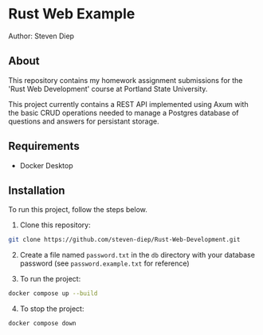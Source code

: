 # Rust Web Example
Author: Steven Diep

## About
This repository contains my homework assignment submissions for the 'Rust Web Development' course at Portland State University.

This project currently contains a REST API implemented using Axum with the basic CRUD operations needed to manage a Postgres database of questions and answers for persistant storage.

## Requirements
- Docker Desktop

## Installation
To run this project, follow the steps below.

1. Clone this repository:

```Bash
git clone https://github.com/steven-diep/Rust-Web-Development.git
```

2. Create a file named `password.txt` in the `db` directory with your database password (see `password.example.txt` for reference)

3. To run the project:
```Bash
docker compose up --build
```

4. To stop the project:
```Bash
docker compose down
```
